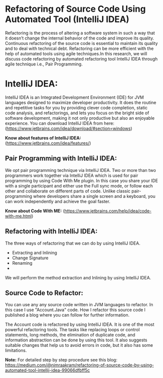 # Refactoring of Source Code Using Automated Tool (IntelliJ IDEA)
Refactoring is the process of altering a software system in such a way that it doesn’t change the internal behavior of the code and improve its quality. Continuous refactoring of the source code is essential to maintain its quality and to deal with technical debt. Refactoring can be more efficient with the help of automated tools using agile techniques.In this research, we will discuss code refactoring by automated refactoring tool IntelliJ IDEA through agile technique i.e., Pair Programming.

# IntelliJ IDEA:
IntelliJ IDEA is an Integrated Development Environment (IDE) for JVM languages designed to maximize developer productivity. It does the routine and repetitive tasks for you by providing clever code completion, static code analysis, and refactorings, and lets you focus on the bright side of software development, making it not only productive but also an enjoyable experience. You can download IntelliJ IDEA from here: (https://www.jetbrains.com/idea/download/#section=windows)

**Know about features of IntelliJ IDEA:** (https://www.jetbrains.com/idea/features/) 

## Pair Programming with IntelliJ IDEA:
We opt pair programming technique via IntelliJ IDEA. Two or more than two programmers work together via IntelliJ IDEA which is used for pair programming by using Code With Me plugin. In this case you share your IDE with a single participant and either use the Full sync mode, or follow each other and collaborate on different parts of code. Unlike classic pair-programming where developers share a single screen and a keyboard, you can work independently and achieve the goal faster.

**Know about Code With ME:** (https://www.jetbrains.com/help/idea/code-with-me.html)

## Refactoring with IntelliJ IDEA:
The three ways of refactoring that we can do by using IntelliJ IDEA.
- Extracting and Inlining
- Change Signature
- Renaming
-
We will perform the method extraction and Inlining by using IntelliJ IDEA.

## Source Code to Refactor:
You can use any any source code written in JVM languages to refactor. In this case I use "Account.Java" code. How I refactor this source code I published a blog where you can follow for further information.

The Account code is refactored by using IntelliJ IDEA. It is one of the most powerful refactoring tools. The tasks like replacing loops or control statements, long methods, the elimination of duplicate code, and information abstraction can be done by using this tool. It also suggests suitable changes that help us to avoid errors in code, but it also has some limitations.

**Note:** For detailed step by step procedure see this blog: https://medium.com/@nimraakram/refactoring-of-source-code-by-using-automated-tool-intellij-idea-99066dfbff5c 
